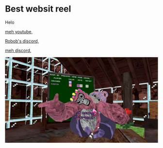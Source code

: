 # Best websit reel
Helo

[meh youtube,](https://www.youtube.com/channel/UCCWQWcxaxES3DegHbXowoDw)

[Robob's discord,](https://discord.gg/s52TbaHWPR)

[meh discord,](https://discord.gg/5YKrS55hg5)

![Epik picture](epikscrenshot.png)
